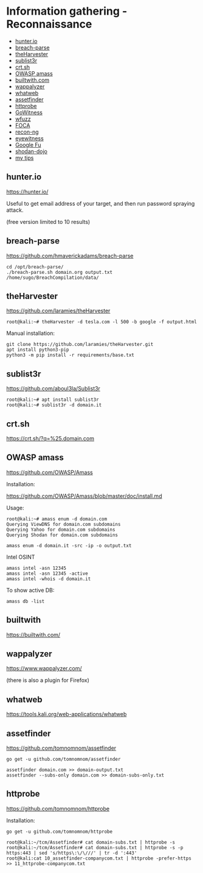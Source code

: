 # Information gathering - Reconnaissance

- [hunter.io](#hunterio)
- [breach-parse](#breach-parse)
- [theHarvester](#theharvester)
- [sublist3r](#sublist3r)
- [crt.sh](#crtsh)
- [OWASP amass](#owasp-amass)
- [builtwith.com](#builtwithcom)
- [wappalyzer](#wappalyzer)
- [whatweb](#whatweb)
- [assetfinder](#assetfinder)
- [httprobe](#httprobe)
- [GoWitness](#gowitness)
- [wfuzz](#wfuzz)
- [FOCA](#foca)
- [recon-ng](#recon-ng)
- [eyewitness](#eyewitness)
- [Google Fu](#google-fu)
- [shodan-dojo](#shodan-dojo)
- [my tips](#my-tips)

## hunter.io

https://hunter.io/

Useful to get email address of your target, and then run password spraying attack.

(free version limited to 10 results)

## breach-parse

https://github.com/hmaverickadams/breach-parse

```
cd /opt/breach-parse/
./breach-parse.sh domain.org output.txt /home/sugo/BreachCompilation/data/
```

## theHarvester

https://github.com/laramies/theHarvester

```
root@kali:~# theHarvester -d tesla.com -l 500 -b google -f output.html
```

Manual installation:

```
git clone https://github.com/laramies/theHarvester.git
apt install python3-pip
python3 -m pip install -r requirements/base.txt
```

## sublist3r

https://github.com/aboul3la/Sublist3r

```
root@kali:~# apt install sublist3r
root@kali:~# sublist3r -d domain.it
```

## crt.sh

https://crt.sh/?q=%25.domain.com

## OWASP amass

https://github.com/OWASP/Amass

Installation:

https://github.com/OWASP/Amass/blob/master/doc/install.md

Usage:

```
root@kali:~# amass enum -d domain.com
Querying ViewDNS for domain.com subdomains
Querying Yahoo for domain.com subdomains
Querying Shodan for domain.com subdomains
```

```
amass enum -d domain.it -src -ip -o output.txt
```

Intel OSINT

```
amass intel -asn 12345
amass intel -asn 12345 -active
amass intel -whois -d domain.it
```

To show active DB:

```
amass db -list
```

## builtwith

https://builtwith.com/

## wappalyzer

https://www.wappalyzer.com/

(there is also a plugin for Firefox)

## whatweb

https://tools.kali.org/web-applications/whatweb

## assetfinder

https://github.com/tomnomnom/assetfinder

```
go get -u github.com/tomnomnom/assetfinder

assetfinder domain.com >> domain-output.txt
assetfinder --subs-only domain.com >> domain-subs-only.txt
```

## httprobe

https://github.com/tomnomnom/httprobe

Installation:

```
go get -u github.com/tomnomnom/httprobe
```

```
root@kali:~/tcm/Assetfinder# cat domain-subs.txt | httprobe -s
root@kali:~/tcm/Assetfinder# cat domain-subs.txt | httprobe -s -p https:443 | sed 's/https\:\/\///' | tr -d ':443'
root@kali:cat 10_assetfinder-companycom.txt | httprobe -prefer-https >> 11_httprobe-companycom.txt
```
